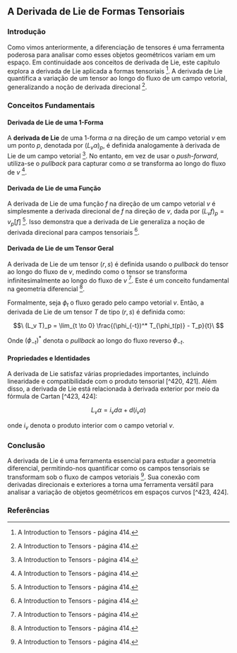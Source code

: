 ## A Derivada de Lie de Formas Tensoriais

### Introdução
Como vimos anteriormente, a diferenciação de tensores é uma ferramenta poderosa para analisar como esses objetos geométricos variam em um espaço. Em continuidade aos conceitos de derivada de Lie, este capítulo explora a derivada de Lie aplicada a formas tensoriais [^414]. A derivada de Lie quantifica a variação de um tensor ao longo do fluxo de um campo vetorial, generalizando a noção de derivada direcional [^414].

### Conceitos Fundamentais

#### Derivada de Lie de uma 1-Forma
A **derivada de Lie** de uma 1-forma $\alpha$ na direção de um campo vetorial $v$ em um ponto $p$, denotada por $(L_v \alpha)_p$, é definida analogamente à derivada de Lie de um campo vetorial [^414]. No entanto, em vez de usar o *push-forward*, utiliza-se o *pullback* para capturar como $\alpha$ se transforma ao longo do fluxo de $v$ [^414].

#### Derivada de Lie de uma Função
A derivada de Lie de uma função $f$ na direção de um campo vetorial $v$ é simplesmente a derivada direcional de $f$ na direção de $v$, dada por $(L_v f)_p = v_p[f]$ [^414]. Isso demonstra que a derivada de Lie generaliza a noção de derivada direcional para campos tensoriais [^414].

#### Derivada de Lie de um Tensor Geral
A derivada de Lie de um tensor $(r, s)$ é definida usando o *pullback* do tensor ao longo do fluxo de $v$, medindo como o tensor se transforma infinitesimalmente ao longo do fluxo de $v$ [^414]. Este é um conceito fundamental na geometria diferencial [^414].

Formalmente, seja $\phi_t$ o fluxo gerado pelo campo vetorial $v$. Então, a derivada de Lie de um tensor $T$ de tipo $(r, s)$ é definida como:

$$\
(L_v T)_p = \lim_{t \to 0} \frac{(\phi_{-t})^* T_{\phi_t(p)} - T_p}{t}\
$$

Onde $(\phi_{-t})^*$ denota o *pullback* ao longo do fluxo reverso $\phi_{-t}$.

#### Propriedades e Identidades

A derivada de Lie satisfaz várias propriedades importantes, incluindo linearidade e compatibilidade com o produto tensorial [^420, 421]. Além disso, a derivada de Lie está relacionada à derivada exterior por meio da fórmula de Cartan [^423, 424]:

$$\
L_v \alpha = i_v d\alpha + d(i_v \alpha)\
$$

onde $i_v$ denota o produto interior com o campo vetorial $v$.

### Conclusão
A derivada de Lie é uma ferramenta essencial para estudar a geometria diferencial, permitindo-nos quantificar como os campos tensoriais se transformam sob o fluxo de campos vetoriais [^414]. Sua conexão com derivadas direcionais e exteriores a torna uma ferramenta versátil para analisar a variação de objetos geométricos em espaços curvos [^423, 424].

### Referências
[^414]: A Introduction to Tensors - página 414.
[^420]: A Introduction to Tensors - página 420.
[^421]: A Introduction to Tensors - página 421.
[^423]: A Introduction to Tensors - página 423.
[^424]: A Introduction to Tensors - página 424.
<!-- END -->